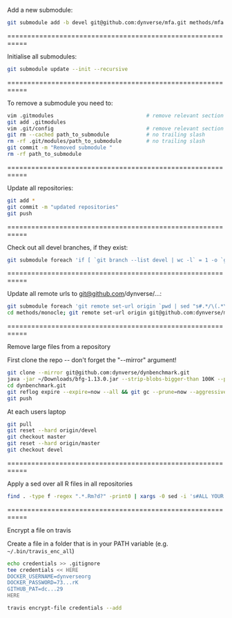 
Add a new submodule:
```bash
git submodule add -b devel git@github.com:dynverse/mfa.git methods/mfa
```

===========================================================

Initialise all submodules:
```bash
git submodule update --init --recursive
```

===========================================================

To remove a submodule you need to:

```bash
vim .gitmodules                              # remove relevant section
git add .gitmodules
vim .git/config                              # remove relevant section
git rm --cached path_to_submodule            # no trailing slash
rm -rf .git/modules/path_to_submodule        # no trailing slash
git commit -m "Removed submodule "
rm -rf path_to_submodule
```

===========================================================

Update all repositories:

```bash
git add *
git commit -m "updated repositories"
git push
```

===========================================================

Check out all devel branches, if they exist:

```bash
git submodule foreach 'if [ `git branch --list devel | wc -l` = 1 -o `git status | grep detached | wc -l` = 1 ]; then git checkout devel; else echo no devel branch; fi'
```

===========================================================

Update all remote urls to git@github.com/dynverse/...:

```bash
git submodule foreach 'git remote set-url origin `pwd | sed "s#.*/\(.*\)#git@github.com:dynverse/\1.git#"`'
cd methods/monocle; git remote set-url origin git@github.com:dynverse/monocle-release.git; cd ../..
```

===========================================================

Remove large files from a repository

First clone the repo -- don't forget the "--mirror" argument!
```bash
git clone --mirror git@github.com:dynverse/dynbenchmark.git
java -jar ~/Downloads/bfg-1.13.0.jar --strip-blobs-bigger-than 100K --protect-blobs-from master,devel --delete-files '*.{png,pdf,svg,rds,RData,csv,txt,tsv,ods,xls,xlsx}' dynbenchmark.git
cd dynbenchmark.git
git reflog expire --expire=now --all && git gc --prune=now --aggressive
git push
```

At each users laptop
```bash
git pull
git reset --hard origin/devel
git checkout master
git reset --hard origin/master
git checkout devel
```

===========================================================

Apply a sed over all R files in all repositories

```bash
find . -type f -regex ".*.Rm?d?" -print0 | xargs -0 sed -i 's#ALL YOUR BASE#ARE BELONG TO US#g'
```

===========================================================

Encrypt a file on travis

Create a file in a folder that is in your PATH variable (e.g. `~/.bin/travis_enc_all`)
```bash
echo credentials >> .gitignore
tee credentials << HERE
DOCKER_USERNAME=dynverseorg
DOCKER_PASSWORD=73...rK
GITHUB_PAT=dc...29
HERE

travis encrypt-file credentials --add
```
